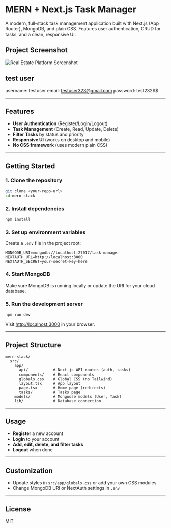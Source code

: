 # MERN + Next.js Task Manager

A modern, full-stack task management application built with Next.js (App Router), MongoDB, and plain CSS. Features user authentication, CRUD for tasks, and a clean, responsive UI.



## Project Screenshot

![Real Estate Platform Screenshot](public/images/screenshots/taskapp.png)


## test user

username: testuser
email: testuser323@gmail.com
password: test232$$


---

## Features
- **User Authentication** (Register/Login/Logout)
- **Task Management** (Create, Read, Update, Delete)
- **Filter Tasks** by status and priority
- **Responsive UI** (works on desktop and mobile)
- **No CSS framework** (uses modern plain CSS)

---

## Getting Started

### 1. Clone the repository
```bash
git clone <your-repo-url>
cd mern-stack
```

### 2. Install dependencies
```bash
npm install
```

### 3. Set up environment variables
Create a `.env` file in the project root:
```
MONGODB_URI=mongodb://localhost:27017/task-manager
NEXTAUTH_URL=http://localhost:3000
NEXTAUTH_SECRET=your-secret-key-here
```

### 4. Start MongoDB
Make sure MongoDB is running locally or update the URI for your cloud database.

### 5. Run the development server
```bash
npm run dev
```

Visit [http://localhost:3000](http://localhost:3000) in your browser.

---

## Project Structure
```
mern-stack/
  src/
    app/
      api/           # Next.js API routes (auth, tasks)
      components/    # React components
      globals.css    # Global CSS (no Tailwind)
      layout.tsx     # App layout
      page.tsx       # Home page (redirects)
      tasks/         # Tasks page
    models/          # Mongoose models (User, Task)
    lib/             # Database connection
```

---

## Usage
- **Register** a new account
- **Login** to your account
- **Add, edit, delete, and filter tasks**
- **Logout** when done

---

## Customization
- Update styles in `src/app/globals.css` or add your own CSS modules
- Change MongoDB URI or NextAuth settings in `.env`

---

## License
MIT
